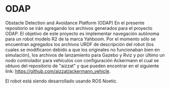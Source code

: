 # ODAP
Obstacle Detection and Avoidance Platform (ODAP)
En el presente repositorio se irán agregando los archivos generados para el proyecto ODAP. El objetivo de este proyecto es implementar navegación autónoma para un robot modelo R2 de la marca Yahboom.
Por el momento sólo se encuentran agregados los archivos URDF de descripción del robot (los cuales se modificaron debido a que los originales no funcionaban bien en simulación), 
los archivos de lanzamiento para Gazebo y Rviz y por último un nodo controlador para vehículos con configuración Ackermann el cual se obtuvo del repositorio de "aizzat" y que pueden encontrar en el siguiente link: 
https://github.com/aizzat/ackermann_vehicle.

El robot está siendo desarrollado usando ROS Noetic.
